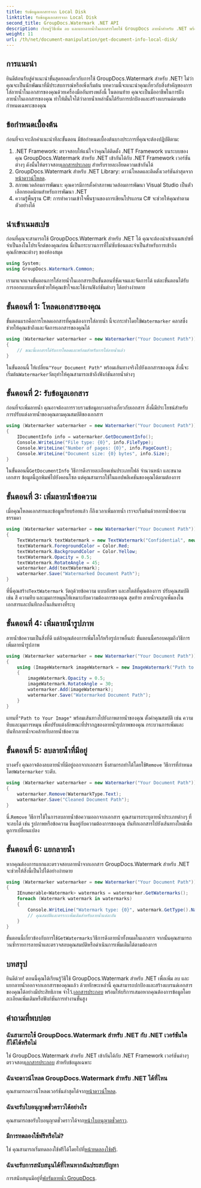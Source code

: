 ```yaml
---
title: รับข้อมูลเอกสารจาก Local Disk
linktitle: รับข้อมูลเอกสารจาก Local Disk
second_title: GroupDocs.Watermark .NET API
description: เรียนรู้วิธีเพิ่ม ลบ และแยกลายน้ำในเอกสารโดยใช้ GroupDocs ลายน้ำสำหรับ .NET พร้อมคำแนะนำทีละขั้นตอนที่ครอบคลุมนี้
weight: 11
url: /th/net/document-manipulation/get-document-info-local-disk/
---
```

## การแนะนำ
ยินดีต้อนรับสู่คำแนะนำขั้นสุดยอดเกี่ยวกับการใช้ GroupDocs.Watermark สำหรับ .NET! ไม่ว่าคุณจะเป็นนักพัฒนาที่มีประสบการณ์หรือเพิ่งเริ่มต้น บทความนี้จะแนะนำคุณเกี่ยวกับสิ่งสำคัญของการใส่ลายน้ำในเอกสารของคุณด้วยเครื่องมืออันทรงพลังนี้ ในตอนท้าย คุณจะเป็นมืออาชีพในการฝังลายน้ำในเอกสารของคุณ ทำให้มั่นใจได้ว่าลายน้ำเหล่านั้นได้รับการปกป้องและสร้างแบรนด์ตามข้อกำหนดเฉพาะของคุณ
## ข้อกำหนดเบื้องต้น
ก่อนที่จะเจาะลึกคำแนะนำทีละขั้นตอน มีข้อกำหนดเบื้องต้นบางประการที่คุณจะต้องปฏิบัติตาม:
1.  .NET Framework: ตรวจสอบให้แน่ใจว่าคุณได้ติดตั้ง .NET Framework บนระบบของคุณ GroupDocs.Watermark สำหรับ .NET เข้ากันได้กับ .NET Framework เวอร์ชันต่างๆ ดังนั้นให้ตรวจสอบ[เอกสารประกอบ](https://tutorials.groupdocs.com/Watermark/net/) สำหรับรายละเอียดความเข้ากันได้
2.  GroupDocs.Watermark สำหรับ .NET Library: ดาวน์โหลดและติดตั้งเวอร์ชันล่าสุดจาก[หน้าดาวน์โหลด](https://releases.groupdocs.com/Watermark/net/).
3. สภาพแวดล้อมการพัฒนา: คุณควรมีการตั้งค่าสภาพแวดล้อมการพัฒนา Visual Studio เป็นตัวเลือกยอดนิยมสำหรับการพัฒนา .NET
4. ความรู้พื้นฐาน C#: การทำความเข้าใจพื้นฐานของการเขียนโปรแกรม C# จะช่วยให้คุณทำตามตัวอย่างได้
## นำเข้าเนมสเปซ
ก่อนที่คุณจะสามารถใช้ GroupDocs.Watermark สำหรับ .NET ได้ คุณจะต้องนำเข้าเนมสเปซที่จำเป็นลงในโปรเจ็กต์ของคุณก่อน นี่เป็นกระบวนการที่ไม่ซับซ้อนและจำเป็นสำหรับการเข้าถึงคุณลักษณะต่างๆ ของห้องสมุด
```csharp
using System;
using GroupDocs.Watermark.Common;
```
เรามาแจกแจงขั้นตอนการใส่ลายน้ำในเอกสารเป็นขั้นตอนที่ชัดเจนและจัดการได้ แต่ละขั้นตอนได้รับการออกแบบมาเพื่อช่วยให้คุณเข้าใจและใช้งานฟังก์ชันต่างๆ ได้อย่างง่ายดาย
## ขั้นตอนที่ 1: โหลดเอกสารของคุณ
 ขั้นตอนแรกคือการโหลดเอกสารที่คุณต้องการใส่ลายน้ำ นี้จะกระทำโดยใช้`Watermarker` คลาสซึ่งช่วยให้คุณเข้าถึงและจัดการเอกสารของคุณได้
```csharp
using (Watermarker watermarker = new Watermarker("Your Document Path"))
{
    // ขณะนี้เอกสารได้รับการโหลดและพร้อมสำหรับการใส่ลายน้ำแล้ว
}
```
 ในขั้นตอนนี้ ให้เปลี่ยน`"Your Document Path"` พร้อมเส้นทางจริงไปยังเอกสารของคุณ สิ่งนี้จะเริ่มต้น`Watermarker`วัตถุทำให้คุณสามารถเข้าถึงฟังก์ชันลายน้ำต่างๆ
## ขั้นตอนที่ 2: รับข้อมูลเอกสาร
ก่อนที่จะเพิ่มลายน้ำ คุณอาจต้องการรวบรวมข้อมูลบางอย่างเกี่ยวกับเอกสาร สิ่งนี้มีประโยชน์สำหรับการปรับแต่งลายน้ำของคุณตามคุณสมบัติของเอกสาร

```csharp
using (Watermarker watermarker = new Watermarker("Your Document Path"))
{
    IDocumentInfo info = watermarker.GetDocumentInfo();
    Console.WriteLine("File type: {0}", info.FileType);
    Console.WriteLine("Number of pages: {0}", info.PageCount);
    Console.WriteLine("Document size: {0} bytes", info.Size);
}
```
 ในขั้นตอนนี้`GetDocumentInfo` วิธีการดึงรายละเอียดเช่นประเภทไฟล์ จำนวนหน้า และขนาดเอกสาร ข้อมูลนี้ถูกพิมพ์ไปยังคอนโซล แต่คุณสามารถใช้ในแอปพลิเคชันของคุณได้ตามต้องการ
## ขั้นตอนที่ 3: เพิ่มลายน้ำข้อความ
เมื่อคุณโหลดเอกสารและข้อมูลเรียบร้อยแล้ว ก็ถึงเวลาเพิ่มลายน้ำ เราจะเริ่มต้นด้วยลายน้ำข้อความธรรมดา

```csharp
using (Watermarker watermarker = new Watermarker("Your Document Path"))
{
    TextWatermark textWatermark = new TextWatermark("Confidential", new Font("Arial", 36));
    textWatermark.ForegroundColor = Color.Red;
    textWatermark.BackgroundColor = Color.Yellow;
    textWatermark.Opacity = 0.5;
    textWatermark.RotateAngle = 45;
    watermarker.Add(textWatermark);
    watermarker.Save("Watermarked Document Path");
}
```
 ที่นี่คุณสร้าง`TextWatermark` วัตถุด้วยข้อความ แบบอักษร และสไตล์ที่คุณต้องการ ปรับคุณสมบัติ เช่น สี ความทึบ และมุมการหมุนให้เหมาะกับความต้องการของคุณ สุดท้าย ลายน้ำจะถูกเพิ่มลงในเอกสารและบันทึกลงในเส้นทางที่ระบุ
## ขั้นตอนที่ 4: เพิ่มลายน้ำรูปภาพ
ลายน้ำข้อความเป็นสิ่งที่ดี แต่ถ้าคุณต้องการเพิ่มโลโก้หรือรูปภาพอื่นล่ะ ขั้นตอนนี้ครอบคลุมถึงวิธีการเพิ่มลายน้ำรูปภาพ

```csharp
using (Watermarker watermarker = new Watermarker("Your Document Path"))
{
    using (ImageWatermark imageWatermark = new ImageWatermark("Path to Your Image"))
    {
        imageWatermark.Opacity = 0.5;
        imageWatermark.RotateAngle = 30;
        watermarker.Add(imageWatermark);
        watermarker.Save("Watermarked Document Path");
    }
}
```
 แทนที่`"Path to Your Image"` พร้อมเส้นทางไปยังภาพลายน้ำของคุณ ตั้งค่าคุณสมบัติ เช่น ความทึบและมุมการหมุน เพื่อปรับแต่งลักษณะที่ปรากฏของลายน้ำรูปภาพของคุณ กระบวนการเพิ่มและบันทึกลายน้ำจะคล้ายกับลายน้ำข้อความ
## ขั้นตอนที่ 5: ลบลายน้ำที่มีอยู่
 บางครั้ง คุณอาจต้องลบลายน้ำที่มีอยู่ออกจากเอกสาร ซึ่งสามารถทำได้โดยใช้`Remove` วิธีการที่กำหนดโดย`Watermarker` ระดับ.

```csharp
using (Watermarker watermarker = new Watermarker("Your Document Path"))
{
    watermarker.Remove(WatermarkType.Text);
    watermarker.Save("Cleaned Document Path");
}
```
 นี่.`Remove` วิธีการใช้ในการลบลายน้ำข้อความออกจากเอกสาร คุณสามารถระบุลายน้ำประเภทต่างๆ ที่จะลบได้ เช่น รูปภาพหรือข้อความ ขึ้นอยู่กับความต้องการของคุณ บันทึกเอกสารไปยังเส้นทางใหม่เพื่อดูการเปลี่ยนแปลง
## ขั้นตอนที่ 6: แยกลายน้ำ
หากคุณต้องการแยกและตรวจสอบลายน้ำจากเอกสาร GroupDocs.Watermark สำหรับ .NET จะช่วยให้สิ่งนี้เป็นไปได้อย่างง่ายดาย

```csharp
using (Watermarker watermarker = new Watermarker("Your Document Path"))
{
    IEnumerable<Watermark> watermarks = watermarker.GetWatermarks();
    foreach (Watermark watermark in watermarks)
    {
        Console.WriteLine("Watermark type: {0}", watermark.GetType().Name);
        // คุณสมบัติและตรรกะเพิ่มเติมสำหรับลายน้ำแต่ละอัน
    }
}
```
 ขั้นตอนนี้เกี่ยวข้องกับการใช้`GetWatermarks`วิธีการดึงลายน้ำทั้งหมดในเอกสาร จากนั้นคุณสามารถวนซ้ำรายการลายน้ำและตรวจสอบคุณสมบัติหรือดำเนินการเพิ่มเติมได้ตามต้องการ
## บทสรุป
 ยินดีด้วย! ตอนนี้คุณได้เรียนรู้วิธีใช้ GroupDocs.Watermark สำหรับ .NET เพื่อเพิ่ม ลบ และแยกลายน้ำออกจากเอกสารของคุณแล้ว ด้วยทักษะเหล่านี้ คุณสามารถปกป้องและสร้างแบรนด์เอกสารของคุณได้อย่างมีประสิทธิภาพ จำไว้.[เอกสารประกอบ](https://tutorials.groupdocs.com/Watermark/net/) พร้อมให้บริการเสมอหากคุณต้องการข้อมูลโดยละเอียดเพิ่มเติมหรือฟังก์ชันการทำงานขั้นสูง
## คำถามที่พบบ่อย
### ฉันสามารถใช้ GroupDocs.Watermark สำหรับ .NET กับ .NET เวอร์ชันใดก็ได้ได้หรือไม่
 ใช่ GroupDocs.Watermark สำหรับ .NET เข้ากันได้กับ .NET Framework เวอร์ชันต่างๆ ตรวจสอบ[เอกสารประกอบ](https://tutorials.groupdocs.com/Watermark/net/) สำหรับข้อมูลเฉพาะ
### ฉันจะดาวน์โหลด GroupDocs.Watermark สำหรับ .NET ได้ที่ไหน
 คุณสามารถดาวน์โหลดเวอร์ชันล่าสุดได้จาก[หน้าดาวน์โหลด](https://releases.groupdocs.com/Watermark/net/).
### ฉันจะรับใบอนุญาตชั่วคราวได้อย่างไร
 คุณสามารถขอรับใบอนุญาตชั่วคราวได้จาก[หน้าใบอนุญาตชั่วคราว](https://purchase.groupdocs.com/temporary-license/).
### มีการทดลองใช้ฟรีหรือไม่?
 ใช่ คุณสามารถเริ่มทดลองใช้ฟรีได้โดยไปที่[หน้าทดลองใช้ฟรี](https://releases.groupdocs.com/).
### ฉันจะรับการสนับสนุนได้ที่ไหนหากฉันประสบปัญหา
 การสนับสนุนมีอยู่ที่[ฟอรัมลายน้ำ GroupDocs](https://forum.groupdocs.com/c/watermark/19).